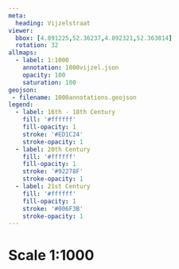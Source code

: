 ```yaml
---
meta:
  heading: Vijzelstraat
viewer:
  bbox: [4.891225,52.36237,4.892321,52.363814]
  rotation: 32
allmaps:
  - label: 1:1000
    annotation: 1000vijzel.json
    opacity: 100
    saturation: 100
geojson:
 - filename: 1000annotations.geojson
legend:
  - label: 16th - 18th Century
    fill: '#ffffff'
    fill-opacity: 1
    stroke: '#ED1C24'
    stroke-opacity: 1
  - label: 20th Century
    fill: '#ffffff'
    fill-opacity: 1
    stroke: '#92278F'
    stroke-opacity: 1
  - label: 21st Century
    fill: '#ffffff'
    fill-opacity: 1
    stroke: '#006F3B'
    stroke-opacity: 1
---
```

# Scale 1:1000
